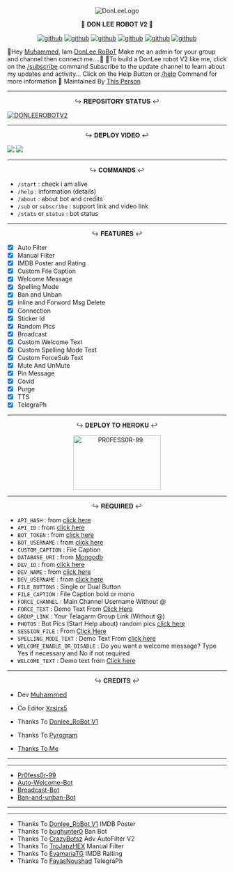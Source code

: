 <p align="center">
<img src="https://github.com/PR0FESS0R-99/DonLee-Robot-V2/blob/Professor-99/DONLEE-ROBOT-V2/DonLee_Robot.jpg" alt="DonLeeLogo">
</p>

<p align="center">
🤖 𝐃𝐎𝐍 𝐋𝐄𝐄 𝐑𝐎𝐁𝐎𝐓 𝐕𝟐 🤖
</p>

<p align="center">
<a href="https://github.com/PR0FESS0R-99/DonLee-Robot-V2/stargazers"><img alt="github" src="https://img.shields.io/github/stars/PR0FESS0R-99/DonLee-Robot-V2?style=flat-square&color=yellow"/></a>
<a href="https://github.com/PR0FESS0R-99/DonLee-Robot-V2/fork"><img alt="github" src="https://img.shields.io/github/forks/PR0FESS0R-99/DonLee-Robot-V2?style=flat-square&color=orange"/></a>
<a href="https://github.com/PR0FESS0R-99/DonLee-Robot-V2"><img alt="github" src="https://img.shields.io/github/repo-size/PR0FESS0R-99/DonLee-Robot-V2?style=flat-square&color=green"/></a>
<a href="https://github.com/PR0FESS0R-99/DonLee-Robot-V2a"><img alt="github" src="https://badges.frapsoft.com/os/v2/open-source.svg?v=103"/></a>
<a href="https://github.com/PR0FESS0R-99/DonLee-Robot-V2/graphs/contributors"><img alt="github" src="https://img.shields.io/github/contributors/PR0FESS0R-99/DonLee-Robot-V2?style=flat-square&color=green"/></a>      
<a href="https://github.com/PR0FESS0R-99/DonLee-Robot-V2/blob/main/LICENSE"><img alt="github" src="https://img.shields.io/badge/License-AGPL-blue"/></a>
</p>

👋Hey <a href="https://telegram.dog/Mrk_YT">Muhammed</a>, Iam <a href="https://telegram.me/Donlee_Robot">DonLee RoBoT</a>
Make me an admin for your group and channel then connect me....🎉
🙂To build a DonLee robot V2 like me, click on the <a href="https://telegram.dog/Donlee_Robot">/subscribe</a> command
Subscribe to the update channel to learn about my updates and activity...
Click on the Help Button or <a href="https://telegram.dog/Donlee_Robot">/help</a> Command for more information
🧒 Maintained By <a href="https://t.me/Mrk_yt">This Person</a>     
   
----

<p align="center">
↪️ 𝐑𝐄𝐏𝐎𝐒𝐈𝐓𝐎𝐑𝐘 𝐒𝐓𝐀𝐓𝐔𝐒 ↩️
</p>

[![DONLEEROBOTV2](https://github-readme-stats.vercel.app/api/pin/?username=PR0FESS0R-99&repo=DonLee-Robot-V2)](https://github.com/ArjArjArj/DonLee-Robot-V2)


----

<p align="center">
↪️ 𝐃𝐄𝐏𝐋𝐎𝐘 𝐕𝐈𝐃𝐄𝐎 ↩️
</p>

<a href="https://youtu.be/NrbMc93aCzA"><img src="https://img.shields.io/badge/How%20To%20Deploy-blue.svg?logo=Youtube"></a>
<a href="https://youtu.be/NrbMc93aCzA"><img src="https://img.shields.io/youtube/views/NrbMc93aCzA?style=social"></a>

----


<p align="center">
↪️ 𝐂𝐎𝐌𝐌𝐀𝐍𝐃𝐒 ↩️
</p>

* `/start` : check i am alive
* `/help` : information (details)
* `/about` : about bot and credits
* `/sub` or `subscribe` : support link and video link
* `/stats` or `status` : bot status
----

<p align="center">
↪️ 𝐅𝐄𝐀𝐓𝐔𝐑𝐄𝐒 ↩️
</p>

- [x] Auto Filter
- [x] Manual Filter
- [x] IMDB Poster and Rating
- [x] Custom File Caption
- [x] Welcome Message
- [x] Spelling Mode
- [x] Ban and Unban
- [x] inline and Forword Msg Delete
- [x] Connection
- [x] Sticker Id
- [x] Random Pics
- [x] Broadcast
- [x] Custom Welcome Text
- [x] Custom Spelling Mode Text
- [x] Custom ForceSub Text
- [x] Mute And UnMute
- [x] Pin Message
- [x] Covid 
- [x] Purge 
- [x] TTS
- [x] TelegraPh
----

<p align="center">
↪️ 𝐃𝐄𝐏𝐋𝐎𝐘 𝐓𝐎 𝐇𝐄𝐑𝐎𝐊𝐔 ↩️
</p>

<p align="center">
<a href="https://youtu.be/NrbMc93aCzA"><img src="https://github.com/PR0FESS0R-99/Buttons/blob/Professor-99/heroku/herokudeploy-01.svg" alt="PR0FESS0R-99" border="0" height="125" width="200" align="center" /></a>
</p>

----

<p align="center">
↪️ 𝐑𝐄𝐐𝐔𝐈𝐑𝐄𝐃 ↩️
</p>

- `API_HASH` : from [click here](https://youtu.be/5eEsvLAKVc0)
- `API_ID` : from [click here](https://youtu.be/5eEsvLAKVc0)
- `BOT_TOKEN` : from [click here](https://youtu.be/cB4UduCcNWs)
- `BOT_USERNAME` : from [click here](https://youtu.be/cB4UduCcNWs)
- `CUSTOM_CAPTION` : File Caption
- `DATABASE_URI` : from [Mongodb](https://youtu.be/gBLTsH-IXr0)
- `DEV_ID` : from [click here](https://Telegram.dog/MT_ID_Bot)
- `DEV_NAME` : from [click here](https://Telegram.dog/MT_ID_Bot)
- `DEV_USERNAME` : from [click here](https://Telegram.dog/MT_ID_Bot)
- `FILE_BUTTONS` : Single or Dual Button
- `FILE_CAPTION` : File Caption bold or mono
- `FORCE_CHANNEL` : Main Channel Username Without @
- `FORCE_TEXT` : Demo Text From [Click Here](https://github.com/PR0FESS0R-99/DonLee-Robot-V2/blob/26510e3ed0cd0bc222f3fb1560925f36e2904ecf/translation.py#L6)
- `GROUP_LINK` : Your Telagarm Group Link (Without @)
- `PHOTOS` : Bot Pics (Start Help about) random pics [click here](https://youtu.be/c-GfUfriP50)
- `SESSION_FILE` : From [Click Here](https://youtu.be/WUN_12-dYOM)
- `SPELLING_MODE_TEXT` : Demo Text From [click here](https://github.com/PR0FESS0R-99/DonLee-Robot-V2/blob/26510e3ed0cd0bc222f3fb1560925f36e2904ecf/translation.py#L17)
- `WELCOME_ENABLE_OR_DISABLE` : Do you want a welcome message? Type Yes if necessary and No if not required
- `WELCOME_TEXT` : Demo text from [Click here](https://github.com/PR0FESS0R-99/DonLee-Robot-V2/blob/26510e3ed0cd0bc222f3fb1560925f36e2904ecf/config.py#L26)

----

<p align="center">
↪️ 𝐂𝐑𝐄𝐃𝐈𝐓𝐒 ↩️
</p>

- Dev  <a href="https://telegram.dog/PR0FESS0R_99">𝖬𝗎𝗁𝖺𝗆𝗆𝖾𝖽</a>
- Co Editor <a href="https://github.com/Xrsirx5">𝖷𝗋𝗌𝗂𝗋𝗑5</a>

- Thanks To [Donlee_RoBot V1](https://github.com/PR0FESS0R-99/DonLee-robot-V1)
- Thanks To [Pyrogram](https://github.com/pyrogram/pyrogram)
- [Thanks To Me ](https://github.com/PR0FESS0R-99)
----
----
* [Pr0fess0r-99](https://github.com/Pr0fess0r-99)
* [Auto-Welcome-Bot](https://github.com/Pr0fess0r-99/Auto-Welcome-Bot)
* [Broadcast-Bot](https://github.com/PR0FESS0R-99/Broadcast-Bot)
* [Ban-and-unban-Bot](https://github.com/PR0FESS0R-99/Ban-and-unBan-Bot)
----
----

* Thanks To [Donlee_RoBot V1](https://github.com/PR0FESS0R-99/DonLee-robot-V1) IMDB Poster
* Thanks To [bughunter0](https://github.com/bughunter0/ban-bot) Ban Bot
* Thanks To [CrazyBotsz](https://github.com/CrazyBotsz/Adv-Auto-Filter-Bot-V2) Adv AutoFilter V2
* Thanks To [TroJanzHEX](https://github.com/TroJanzHEX/Unlimited-Filter-Bot) Manual Filter
* Thanks To [EvamariaTG](https://github.com/EvamariaTG/EvaMaria) IMDB Raiting
* Thanks To [FayasNoushad](https://github.com/FayasNoushad) TelegraPh 

